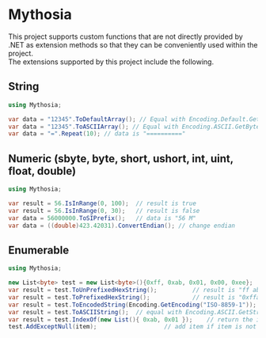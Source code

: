 # Mythosia
This project supports custom functions that are not directly provided by .NET as extension methods so that they can be conveniently used within the project. <br/>
The extensions supported by this project include the following. <br/>


## String
```c#
using Mythosia;

var data = "12345".ToDefaultArray(); // Equal with Encoding.Default.GetBytes("12345");
var data = "12345".ToASCIIArray(); // Equal with Encoding.ASCII.GetBytes("12345");
var data = "=".Repeat(10); // data is "=========="
```

## Numeric (sbyte, byte, short, ushort, int, uint, float, double)
```c#
using Mythosia;

var result = 56.IsInRange(0, 100);  // result is true 
var result = 56.IsInRange(0, 30);   // result is false
var data = 56000000.ToSIPrefix();   // data is "56 M"
var data = ((double)423.42031).ConvertEndian();	// change endian
```

## Enumerable
```c#
using Mythosia;

new List<byte> test = new List<byte>(){0xff, 0xab, 0x01, 0x00, 0xee};
var result = test.ToUnPrefixedHexString();			// result is "ff ab 01 00 ee"
var result = test.ToPrefixedHexString();			// result is "0xffab0100ee"
var result = test.ToEncodedString(Encoding.GetEncoding("ISO-8859-1"));		// convert string as "ISO-8859-1" format
var result = test.ToASCIIString();	// equal with Encoding.ASCII.GetString(test.ToArray(), 0, test.Count());
var result = test.IndexOf(new List(){ 0xab, 0x01 });	// return the index that subsequence is finded.
test.AddExceptNull(item);					// add item if item is not null
```


